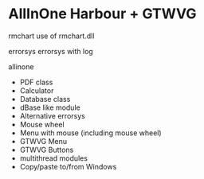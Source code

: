 # AllInOne Harbour + GTWVG

rmchart    use of rmchart.dll

errorsys   errorsys with log

allinone
- PDF class
- Calculator
- Database class
- dBase like module
- Alternative errorsys
- Mouse wheel
- Menu with mouse (including mouse wheel)
- GTWVG Menu
- GTWVG Buttons
- multithread modules
- Copy/paste to/from Windows
